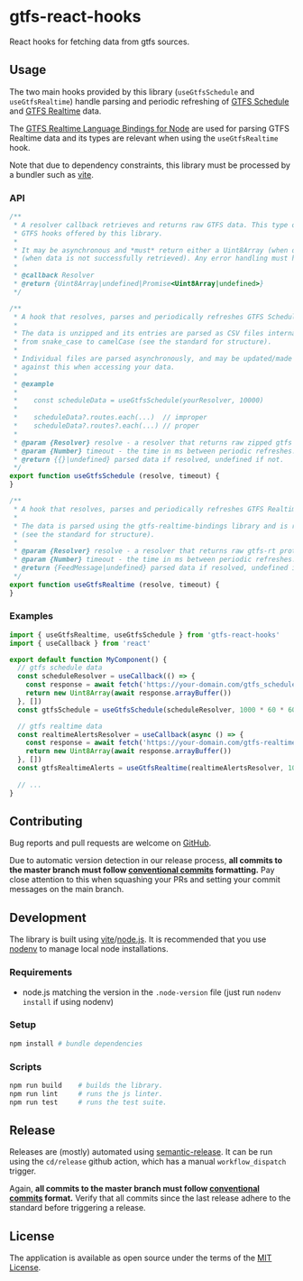 # gtfs-react-hooks

React hooks for fetching data from gtfs sources.

## Usage

The two main hooks provided by this library (`useGtfsSchedule` and `useGtfsRealtime`) handle parsing
and periodic refreshing of [GTFS Schedule][gtfs-schedule-standard] and [GTFS Realtime][gtfs-realtime-standard] data.

The [GTFS Realtime Language Bindings for Node][gtfs-realtime-node] are used for parsing GTFS Realtime data
and its types are relevant when using the `useGtfsRealtime` hook.

Note that due to dependency constraints, this library must be processed by a bundler such as [vite][vite].

### API

```javascript
/**
 * A resolver callback retrieves and returns raw GTFS data. This type of callback is used as an argument for the two
 * GTFS hooks offered by this library.
 *
 * It may be asynchronous and *must* return either a Uint8Array (when data is successfully retrieved) or undefined
 * (when data is not successfully retrieved). Any error handling must happen internally.
 *
 * @callback Resolver
 * @return {Uint8Array|undefined|Promise<Uint8Array|undefined>}
 */

/**
 * A hook that resolves, parses and periodically refreshes GTFS Schedule data.
 *
 * The data is unzipped and its entries are parsed as CSV files internally. File names and properties are converted
 * from snake_case to camelCase (see the standard for structure).
 * 
 * Individual files are parsed asynchronously, and may be updated/made available at different times. Be careful to guard
 * against this when accessing your data.
 *
 * @example
 *
 *    const scheduleData = useGtfsSchedule(yourResolver, 10000)
 * 
 *    scheduleData?.routes.each(...)  // improper
 *    scheduleData?.routes?.each(...) // proper
 *
 * @param {Resolver} resolve - a resolver that returns raw zipped gtfs schedule data.
 * @param {Number} timeout - the time in ms between periodic refreshes.
 * @return {{}|undefined} parsed data if resolved, undefined if not.
 */
export function useGtfsSchedule (resolve, timeout) {
}

/**
 * A hook that resolves, parses and periodically refreshes GTFS Realtime data.
 *
 * The data is parsed using the gtfs-realtime-bindings library and is returned in the form of a FeedMessage object
 * (see the standard for structure).
 *
 * @param {Resolver} resolve - a resolver that returns raw gtfs-rt protobuf data.
 * @param {Number} timeout - the time in ms between periodic refreshes.
 * @return {FeedMessage|undefined} parsed data if resolved, undefined if not.
 */
export function useGtfsRealtime (resolve, timeout) {
}
```

### Examples

```javascript
import { useGtfsRealtime, useGtfsSchedule } from 'gtfs-react-hooks'
import { useCallback } from 'react'

export default function MyComponent() {
  // gtfs schedule data
  const scheduleResolver = useCallback(() => {
    const response = await fetch('https://your-domain.com/gtfs_schedule.zip')
    return new Uint8Array(await response.arrayBuffer())
  }, [])
  const gtfsSchedule = useGtfsSchedule(scheduleResolver, 1000 * 60 * 60 * 24)

  // gtfs realtime data
  const realtimeAlertsResolver = useCallback(async () => {
    const response = await fetch('https://your-domain.com/gtfs-realtime-alerts')
    return new Uint8Array(await response.arrayBuffer())
  }, [])
  const gtfsRealtimeAlerts = useGtfsRealtime(realtimeAlertsResolver, 1000 * 30)
  
  // ...
}
```

## Contributing

Bug reports and pull requests are welcome on [GitHub][github].

Due to automatic version detection in our release process, **all commits to the master branch must follow
[conventional commits][conventional-commits] formatting.** Pay close attention to this when squashing your PRs and
setting your commit messages on the main branch.

## Development

The library is built using [vite][vite]/[node.js][nodejs]. It is recommended that you use
[nodenv][nodenv] to manage local node installations.

### Requirements

- node.js matching the version in the `.node-version` file (just run `nodenv install` if using nodenv)

### Setup

```sh
npm install # bundle dependencies
```

### Scripts

```sh
npm run build    # builds the library.
npm run lint     # runs the js linter.
npm run test     # runs the test suite.
```

## Release

Releases are (mostly) automated using [semantic-release][semantic-release]. It can be run using the `cd/release` github
action, which has a manual `workflow_dispatch` trigger.

Again, **all commits to the master branch must follow [conventional commits][conventional-commits] format.** Verify
that all commits since the last release adhere to the standard before triggering a release.

## License

The application is available as open source under the terms of the [MIT License](license).

[conventional-commits]: https://www.conventionalcommits.org/en/v1.0.0/#summary
[github]: https://github.com/umts/gtfs-react-hooks
[gtfs-realtime-node]: https://gtfs.org/documentation/realtime/language-bindings/nodejs/
[gtfs-realtime-standard]: https://gtfs.org/documentation/realtime/reference/
[gtfs-schedule-standard]: https://gtfs.org/documentation/schedule/reference/
[license]: https://opensource.org/licenses/MIT
[nodejs]: https://nodejs.org
[nodenv]: https://github.com/nodenv/nodenv
[npm]: https://www.npmjs.com
[semantic-release]: https://github.com/semantic-release/semantic-release
[vite]: https://vitejs.dev
